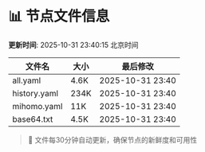 # 📊 节点文件信息

**更新时间**: 2025-10-31 23:40:15 北京时间

| 文件名 | 大小 | 最后修改 |
|--------|------|----------|
| all.yaml | 4.6K | 2025-10-31 23:40 |
| history.yaml | 234K | 2025-10-31 23:40 |
| mihomo.yaml | 11K | 2025-10-31 23:40 |
| base64.txt | 4.5K | 2025-10-31 23:40 |

> 🔄 文件每30分钟自动更新，确保节点的新鲜度和可用性
